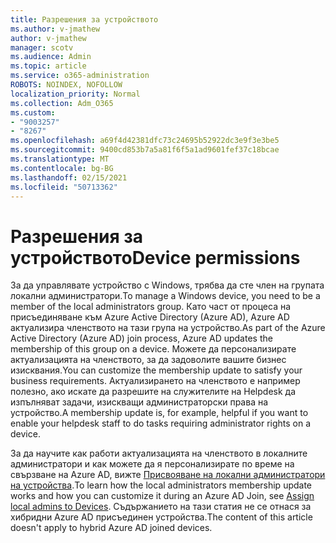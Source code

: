 ```yaml
---
title: Разрешения за устройството
ms.author: v-jmathew
author: v-jmathew
manager: scotv
ms.audience: Admin
ms.topic: article
ms.service: o365-administration
ROBOTS: NOINDEX, NOFOLLOW
localization_priority: Normal
ms.collection: Adm_O365
ms.custom:
- "9003257"
- "8267"
ms.openlocfilehash: a69f4d42381dfc73c24695b52922dc3e9f3e3be5
ms.sourcegitcommit: 9400cd853b7a5a81f6f5a1ad9601fef37c18bcae
ms.translationtype: MT
ms.contentlocale: bg-BG
ms.lasthandoff: 02/15/2021
ms.locfileid: "50713362"
---
```

# <a name="device-permissions"></a><span data-ttu-id="60a47-102">Разрешения за устройството</span><span class="sxs-lookup"><span data-stu-id="60a47-102">Device permissions</span></span>

<span data-ttu-id="60a47-103">За да управлявате устройство с Windows, трябва да сте член на групата локални администратори.</span><span class="sxs-lookup"><span data-stu-id="60a47-103">To manage a Windows device, you need to be a member of the local administrators group.</span></span> <span data-ttu-id="60a47-104">Като част от процеса на присъединяване към Azure Active Directory (Azure AD), Azure AD актуализира членството на тази група на устройство.</span><span class="sxs-lookup"><span data-stu-id="60a47-104">As part of the Azure Active Directory (Azure AD) join process, Azure AD updates the membership of this group on a device.</span></span> <span data-ttu-id="60a47-105">Можете да персонализирате актуализацията на членството, за да задоволите вашите бизнес изисквания.</span><span class="sxs-lookup"><span data-stu-id="60a47-105">You can customize the membership update to satisfy your business requirements.</span></span> <span data-ttu-id="60a47-106">Актуализирането на членството е например полезно, ако искате да разрешите на служителите на Helpdesk да изпълняват задачи, изискващи администраторски права на устройство.</span><span class="sxs-lookup"><span data-stu-id="60a47-106">A membership update is, for example, helpful if you want to enable your helpdesk staff to do tasks requiring administrator rights on a device.</span></span>

<span data-ttu-id="60a47-107">За да научите как работи актуализацията на членството в локалните администратори и как можете да я персонализирате по време на свързване на Azure AD, вижте [Присвояване на локални администратори на устройства](https://docs.microsoft.com/azure/active-directory/devices/assign-local-admin).</span><span class="sxs-lookup"><span data-stu-id="60a47-107">To learn how the local administrators membership update works and how you can customize it during an Azure AD Join, see [Assign local admins to Devices](https://docs.microsoft.com/azure/active-directory/devices/assign-local-admin).</span></span> <span data-ttu-id="60a47-108">Съдържанието на тази статия не се отнася за хибридни Azure AD присъединен устройства.</span><span class="sxs-lookup"><span data-stu-id="60a47-108">The content of this article doesn't apply to hybrid Azure AD joined devices.</span></span>
